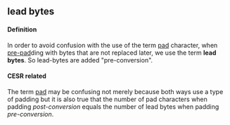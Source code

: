 ## lead bytes

<h4>Definition</h4><p>In order to avoid confusion with the use of the term <a href="pad">pad</a> character, when <a href="pre-pad">pre-pad</a>ding with bytes that are not replaced later, we use the term <strong>lead bytes</strong>. So lead-bytes are added &quot;pre-conversion&quot;.</p><h4>CESR related</h4><p>The term <a href="pad">pad</a> may be confusing not merely because both ways use a type of padding but it is also true that the number of pad characters when padding <em>post-conversion</em> equals the number of lead bytes when padding <em>pre-conversion</em>.</p>


